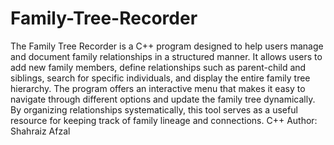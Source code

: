 # Family-Tree-Recorder
The Family Tree Recorder is a C++ program designed to help users manage and document family relationships in a structured manner. It allows users to add new family members, define relationships such as parent-child and siblings, search for specific individuals, and display the entire family tree hierarchy. The program offers an interactive menu that makes it easy to navigate through different options and update the family tree dynamically. By organizing relationships systematically, this tool serves as a useful resource for keeping track of family lineage and connections.
C++
Author: Shahraiz Afzal
